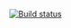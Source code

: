 [![Build status](https://ci.appveyor.com/api/projects/status/pbe2snblik46tkfw/branch/main?svg=true)](https://ci.appveyor.com/project/YuriShornikov/async-js/branch/main)


